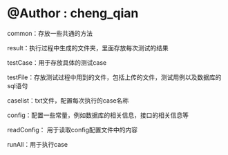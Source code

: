 # @Author  : cheng_qian


common：存放一些共通的方法

result：执行过程中生成的文件夹，里面存放每次测试的结果

testCase：用于存放具体的测试case

testFile：存放测试过程中用到的文件，包括上传的文件，测试用例以及数据库的sql语句

caselist：txt文件，配置每次执行的case名称

config：配置一些常量，例如数据库的相关信息，接口的相关信息等

readConfig： 用于读取config配置文件中的内容

runAll：用于执行case
